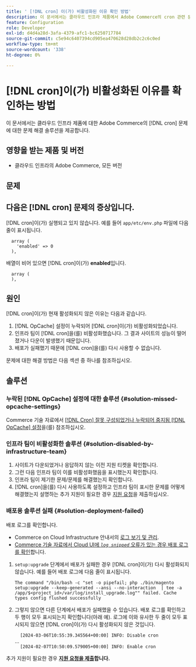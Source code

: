 ```yaml
---
title: ' [!DNL cron] 이(가) 비활성화된 이유 확인 방법'
description: 이 문서에서는 클라우드 인프라 제품에서 Adobe Commerce의 cron 관련 문제에 대한 문제 해결 솔루션을 제공합니다.
feature: Configuration
role: Developer
exl-id: d4d4a28d-3afa-4379-afc1-bc6250717784
source-git-commit: c5e94c6407394cd905ea470628d28db2c2c6c0ed
workflow-type: tm+mt
source-wordcount: '338'
ht-degree: 0%

---
```


# [!DNL cron]이(가) 비활성화된 이유를 확인하는 방법

이 문서에서는 클라우드 인프라 제품에 대한 Adobe Commerce의 [!DNL cron] 문제에 대한 문제 해결 솔루션을 제공합니다.

## 영향을 받는 제품 및 버전

* 클라우드 인프라의 Adobe Commerce, 모든 버전

## 문제

## 다음은 [!DNL cron] 문제의 증상입니다.

[!DNL cron]이(가) 실행되고 있지 않습니다.
예를 들어 `app/etc/env.php` 파일에 다음 줄이 표시됩니다.

```'cron' =>
  array (
    'enabled' => 0
  ),
```

배열이 비어 있으면 [!DNL cron]이(가) **enabled**&#x200B;입니다.

```'cron' =>
  array (
  ),
```

## 원인

[!DNL cron]이(가) 현재 활성화되지 않은 이유는 다음과 같습니다.

1. [!DNL OpCache] 설정이 누락되어 [!DNL cron]이(가) 비활성화되었습니다.
1. 인프라 팀이 [!DNL cron]을(를) 비활성화했습니다. 그 결과 사이트의 성능이 떨어졌거나 다운이 발생했기 때문입니다.
1. 배포가 실패했기 때문에 [!DNL cron]을(를) 다시 사용할 수 없습니다.

문제에 대한 해결 방법은 다음 섹션 중 하나를 참조하십시오.

## 솔루션

### 누락된 [!DNL OpCache] 설정에 대한 솔루션 {#solution-missed-opcache-settings}

Commerce 기술 자료에서 [[!DNL Cron] 잘못 구성되었거나 누락되어 중지됨 [!DNL OpCache] 설정](https://experienceleague.adobe.com/en/docs/commerce-knowledge-base/kb/troubleshooting/miscellaneous/crons-blocked-running-missing-opache-settings)을(를) 참조하십시오.

### 인프라 팀이 비활성화한 솔루션 {#solution-disabled-by-infrastructure-team}

1. 사이트가 다운되었거나 응답하지 않는 이전 지원 티켓을 확인합니다.
1. 그런 다음 인프라 팀이 이를 비활성화했음을 표시했는지 확인합니다.
1. 인프라 팀이 제기한 문제/문제를 해결했는지 확인합니다.
1. [!DNL cron]을(를) 다시 사용하도록 설정하고 인프라 팀이 표시한 문제를 어떻게 해결했는지 설명하는 추가 지원이 필요한 경우 [지원 요청](https://experienceleague.adobe.com/en/docs/commerce-knowledge-base/kb/help-center-guide/magento-help-center-user-guide#support-tickets)을 제출하십시오.

### 배포용 솔루션 실패 {#solution-deployment-failed}

배포 로그를 확인합니다.

* Commerce on Cloud Infrastructure 안내서의 [로그 보기 및 관리](https://experienceleague.adobe.com/en/docs/commerce-cloud-service/user-guide/develop/test/log-locations).
* [Commerce 기술 자료에서 Cloud UI에 *`log snipped`* 오류가 있는 경우 배포 로그를 확인](https://experienceleague.adobe.com/en/docs/commerce-knowledge-base/kb/troubleshooting/miscellaneous/checking-deployment-log-if-the-cloud-ui-shows-log-snipped-error)합니다.

1. `setup:upgrade` 단계에서 배포가 실패한 경우 [!DNL cron]이(가) 다시 활성화되지 않습니다.
예를 들어 배포 로그에 다음 줄이 표시됩니다.

   ```The command "/bin/bash -c "set -o pipefail; php ./bin/magento setup:upgrade --keep-generated --ansi --no-interaction  | tee -a /app/$<project_id>/var/log/install_upgrade.log"" failed. Cache types config flushed successfully```

1. 그렇지 않으면 다른 단계에서 배포가 실패했을 수 있습니다. 배포 로그를 확인하고 두 행이 모두 표시되는지 확인합니다(아래 예). 로그에 이와 유사한 두 줄이 모두 표시되지 않으면 [!DNL cron]이(가) 다시 활성화되지 않은 것입니다.

   ```  [2024-03-06T10:55:39.345564+00:00] INFO: Disable cron```<br>
...<br>
   ```  [2024-02-07T10:50:09.579005+00:00] INFO: Enable cron```

추가 지원이 필요한 경우 **[지원 요청을 제출](https://experienceleague.adobe.com/en/docs/commerce-knowledge-base/kb/help-center-guide/magento-help-center-user-guide#support-tickets)합니다.**
